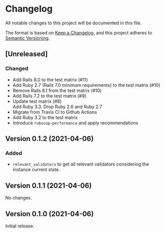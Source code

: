 # Changelog

All notable changes to this project will be documented in this file.

The format is based on [Keep a Changelog](https://keepachangelog.com/en/1.0.0/), and this project adheres to [Semantic Versioning](https://semver.org/spec/v2.0.0.html).

## [Unreleased]

### Changed

* Add Rails 8.0 to the test matrix (#11)
* Add Ruby 2.7 (Rails 7.0 minimum requirements) to the test matrix (#10)
* Remove Rails 6.1 from the test matrix (#10)
* Add Rails 7.2 to the test matrix (#9)
* Update test matrix (#8)  
  Add Ruby 3.3. Drop Ruby 2.6 and Ruby 2.7
* Migrate from Travis CI to Github Actions
* Add Ruby 3.2 to the test matrix
* Introduce `rubocop-performance` and apply recommendations

## Version 0.1.2 (2021-04-06)

### Added

* `relevant_validators` to get all relevant validators considering the instance current state.

## Version 0.1.1 (2021-04-06)

No changes.

## Version 0.1.0 (2021-04-06)

Initial release.
